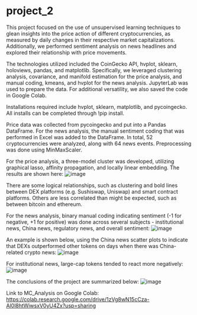 # project_2

This project focused on the use of unsupervised learning techniques to glean insights into the price action of different cryptocurrencies, as measured by daily changes in their respective market capitalizations. Additionally, we performed sentiment analysis on news headlines and explored their relationship with price movements.

The technologies utilized included the CoinGecko API, hvplot, sklearn, holoviews, pandas, and matplotlib. Specifically, we leveraged clustering analysis, covariance, and manifold estimation for the price analysis, and manual coding, kmeans, and hvplot for the news analysis. JupyterLab was used to prepare the data. For additional versatility, we also saved the code in Google Colab.

Installations required include hvplot, sklearn, matplotlib, and pycoingecko. All installs can be completed through !pip install.

Price data was collected from pycoingecko and put into a Pandas DataFrame. For the news analysis, the manual sentiment coding that was performed in Excel was added to the DataFrame. In total, 52 cryptocurrencies were analyzed, along with 64 news events. Preprocessing was done using MinMaxScaler.

For the price analysis, a three-model cluster was developed, utilizing graphical lasso, affinity propagation, and locally linear embedding. The results are shown here:
![image](https://user-images.githubusercontent.com/85848524/137645319-c61f37e4-65a8-412d-bf9e-de395e4ecf40.png)

There are some logical relationships, such as clustering and bold lines between DEX platforms (e.g. Sushiswap, Uniswap) and smart contract platforms. Others are less correlated than might be expected, such as between bitcoin and ethereum.

For the news analysis, binary manual coding indicating sentiment (-1 for negative, +1 for positive) was done across several subjects - institutional news, China news, regulatory news, and overall sentiment:
![image](https://user-images.githubusercontent.com/85848524/137645682-e13d72ac-e544-4409-b0fe-46fb125a84d4.png)

An example is shown below, using the China news scatter plots to indicate that DEXs outperformed other tokens on days when there was China-related crypto news:
![image](https://user-images.githubusercontent.com/85848524/137645744-58c22ccb-7e0e-48bb-b574-222d0c06dff7.png)

For institutional news, large-cap tokens tended to react more negatively:
![image](https://user-images.githubusercontent.com/85848524/137645796-8d873e3b-2f61-43eb-b6b4-4da2e5e44e33.png)

The conclusions of the project are summarized below:
![image](https://user-images.githubusercontent.com/85848524/137646412-b5323670-6b25-4769-9cb4-1f5c342ce83a.png)


Link to MC_Analysis on Google Colab: https://colab.research.google.com/drive/1zVg8wN15cCza-Al0l8htWiwsxV0yU4Zx?usp=sharing
